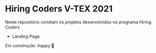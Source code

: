 # Hiring Coders  V-TEX 2021

Neste repositório constam os projetos desenvolvidos no programa Hiring Coders

- Landing Page





*Em construção* :happy::rainbow:

